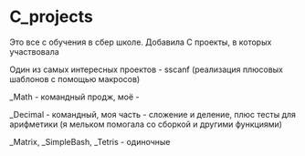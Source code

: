 # C_projects
Это все с обучения в сбер школе. Добавила C проекты, в которых участвовала

Один из самых интересных проектов - sscanf (реализация плюсовых шаблонов с помощью макросов)

_Math - командный продж, моё - 

_Decimal - командный, моя часть - сложение и деление, плюс тесты для арифметики (я мельком помогала со сборкой и другими функциями)

_Matrix, _SimpleBash, _Tetris - одиночные